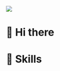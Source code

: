 <a href="https://github.com/hwanseok-dev" target="_blank"><img src="https://img.shields.io/badge/email-FFFFFF?style=flat&logo=naver&logoColor=03C75A"/></a>

# 👋 Hi there

# 💪 Skills
